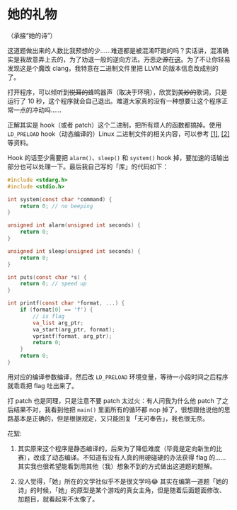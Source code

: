 # 她的礼物

（承接“她的诗”）

这道题做出来的人数比我预想的少……难道都是被混淆吓跑的吗？实话讲，混淆确实是我故意弄上去的，为了劝退一般的逆向方法。~~万恶之源在[这](https://github.com/obfuscator-llvm/obfuscator/)~~。为了不让你轻易发现这是个魔改 clang，我特意在二进制文件里把 LLVM 的版本信息改成别的了。

打开程序，可以倾听到~~悦耳的~~蜂鸣器声（取决于环境），欣赏到~~美妙的~~歌词，只是运行了 10 秒，这个程序就会自己退出。难道大家真的没有一种想要让这个程序正常一点的冲动吗……

正解其实是 hook（或者 patch）这个二进制，把所有烦人的函数都搞掉。使用 `LD_PRELOAD` hook（动态编译的）Linux 二进制文件的相关内容，可以参考 [[1]](http://kaiyuan.me/2017/05/03/function_wrapper/), [[2]](https://blog.netspi.com/function-hooking-part-i-hooking-shared-library-function-calls-in-linux/) 等资料。

Hook 的话至少需要把 `alarm()`、`sleep()` 和 `system()` hook 掉，要加速的话输出部分也可以处理一下。最后我自己写的「库」的代码如下：

```c
#include <stdarg.h>
#include <stdio.h>

int system(const char *command) {
    return 0; // no beeping
}

unsigned int alarm(unsigned int seconds) {
    return 0;
}

unsigned int sleep(unsigned int seconds) {
    return 0;
}

int puts(const char *s) {
    return 0; // speed up
}

int printf(const char *format, ...) {
    if (format[0] == 'f') {
        // is flag
        va_list arg_ptr;
        va_start(arg_ptr, format);
        vprintf(format, arg_ptr);
        return 0;
    }
    return 0;
}
```

用对应的编译参数编译，然后改 `LD_PRELOAD` 环境变量，等待一小段时间之后程序就乖乖把 flag 吐出来了。

打 patch 也是同理，只是注意不要 patch 太过火：有人问我为什么他 patch 了之后结果不对，我看到他把 `main()` 里面所有的循环都 nop 掉了，很想跟他说他的思路基本是正确的，但是根据规定，又只能回复「无可奉告」，我也很无奈。

花絮:

1. 其实原来这个程序是静态编译的，后来为了降低难度（毕竟是定向新生的比赛），改成了动态编译。不知道有没有人真的用硬碰硬的办法获得 flag 的……其实我也很希望能看到用其他（我）想象不到的方式做出这道题的题解。

2. 没人觉得，「她」所在的文学社似乎不是很文学吗😂 其实在编第一道题「她的诗」的时候，「她」的原型是某个游戏的真女主角，但是随着后面题面修改、加题目，就看起来不太像了。